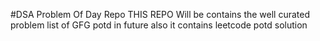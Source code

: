 #DSA Problem Of Day Repo
THIS REPO Will be contains the well curated problem list of GFG potd in future also it contains leetcode potd solution 
